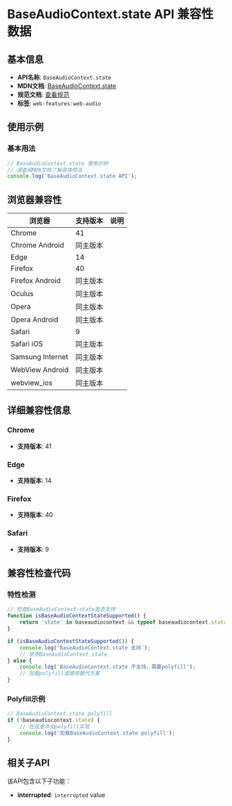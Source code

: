 # BaseAudioContext.state API 兼容性数据

## 基本信息

- **API名称**: `BaseAudioContext.state`
- **MDN文档**: [BaseAudioContext.state](https://developer.mozilla.org/docs/Web/API/BaseAudioContext/state)
- **规范文档**: [查看规范](https://webaudio.github.io/web-audio-api/#dom-baseaudiocontext-state)
- **标签**: `web-features:web-audio`

## 使用示例

### 基本用法

```javascript
// BaseAudioContext.state 使用示例
// 请查阅MDN文档了解具体用法
console.log('BaseAudioContext.state API');
```

## 浏览器兼容性

| 浏览器 | 支持版本 | 说明 |
|--------|----------|------|
| Chrome | 41 |  |
| Chrome Android | 同主版本 |  |
| Edge | 14 |  |
| Firefox | 40 |  |
| Firefox Android | 同主版本 |  |
| Oculus | 同主版本 |  |
| Opera | 同主版本 |  |
| Opera Android | 同主版本 |  |
| Safari | 9 |  |
| Safari iOS | 同主版本 |  |
| Samsung Internet | 同主版本 |  |
| WebView Android | 同主版本 |  |
| webview_ios | 同主版本 |  |

## 详细兼容性信息

### Chrome

- **支持版本**: 41

### Edge

- **支持版本**: 14

### Firefox

- **支持版本**: 40

### Safari

- **支持版本**: 9

## 兼容性检查代码

### 特性检测

```javascript
// 检查BaseAudioContext.state是否支持
function isBaseAudioContextStateSupported() {
    return 'state' in baseaudiocontext && typeof baseaudiocontext.state === 'function';
}

if (isBaseAudioContextStateSupported()) {
    console.log('BaseAudioContext.state 支持');
    // 使用BaseAudioContext.state
} else {
    console.log('BaseAudioContext.state 不支持，需要polyfill');
    // 加载polyfill或使用替代方案
}
```

### Polyfill示例

```javascript
// BaseAudioContext.state polyfill
if (!baseaudiocontext.state) {
    // 在这里添加polyfill实现
    console.log('加载BaseAudioContext.state polyfill');
}
```

## 相关子API

该API包含以下子功能：

- **interrupted**: `interrupted` value

